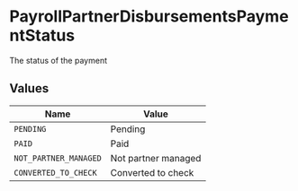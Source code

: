 # PayrollPartnerDisbursementsPaymentStatus

The status of the payment


## Values

| Name                  | Value                 |
| --------------------- | --------------------- |
| `PENDING`             | Pending               |
| `PAID`                | Paid                  |
| `NOT_PARTNER_MANAGED` | Not partner managed   |
| `CONVERTED_TO_CHECK`  | Converted to check    |